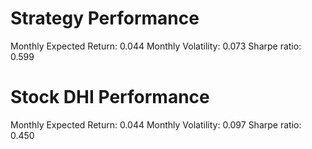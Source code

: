 # Strategy Performance
Monthly Expected Return: 0.044
Monthly Volatility: 0.073
Sharpe ratio: 0.599
# Stock DHI Performance
Monthly Expected Return: 0.044
Monthly Volatility: 0.097
Sharpe ratio: 0.450
